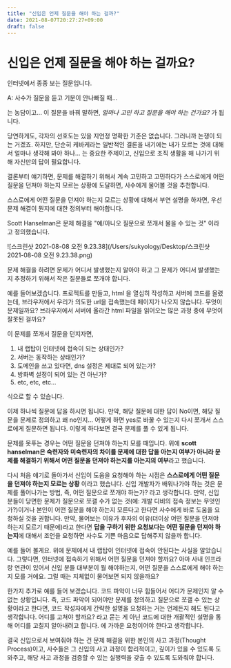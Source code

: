 ```yaml
---
title: "신입은 언제 질문을 해야 하는 걸까?"
date: 2021-08-07T20:27:27+09:00
draft: false
---
```




# 신입은 언제 질문을 해야 하는 걸까요? 

인터넷에서 종종 보는 질문입니다. 

A: 사수가 질문을 듣고 기분이 안나빠질 때... 

는 농담이고... 이 질문을 바꿔 말하면, *얼마나 고민 하고 질문을 해야 하는 건가요?* 가 됩니다.



당연하게도, 각자의 선호도는 있을 지언정 명확한 기준은 없습니다. 그러니까 논쟁이 되는 거겠죠. 하지만, 단순히 케바케라는 일반적인 결론을 내기에는 내가 모르는 것에 대해서 얼마나 생각해 봐야 하나...  는 중요한 주제이고, 신입으로 조직 생활을 해 나가기 위해 자신만의 답이 필요합니다.

결론부터 얘기하면, 문제를 해결하기 위해서 계속 고민하고 고민하다가 스스로에게 어떤 질문을 던져야 하는지 모르는 상황에 도달하면, 사수에게 물어볼 것을 추천합니다. 

스스로에게 어떤 질문을 던져야 하는지 모르는 상황에 대해서 부연 설명을 하자면, 우선 문제 해결이 뭔지에 대한 정의부터 해야합니다. 

Scott Hanselman은 문제 해결을 "예/아니오 질문으로 쪼개서 물을 수 있는 것" 이라고 정의했습니다. 



![스크린샷 2021-08-08 오전 9.23.38](/Users/sukyology/Desktop/스크린샷 2021-08-08 오전 9.23.38.png)



문제 해결을 하려면 문제가 어디서 발생했는지 알아야 하고 그 문제가 어디서 발생했는지 추정하기 위해서 작은 질문들로 쪼개야 합니다. 

예를 들어보겠습니다. 프로젝트를 만들고, html 을 열심히 작성하고 서버에 코드를 올렸는데, 브라우저에서 우리가 의도한 url을 접속했는데 페이지가 나오지 않습니다. 무엇이 문제일까요? 브라우저에서 서버에 올라간 html 파일을 읽어오는 많은 과정 중에 무엇이 잘못된 걸까요?

이 문제를 쪼개서 질문을 던지자면, 

1. 내 랩탑이 인터넷에 접속이 되는 상태인가?
2. 서버는 동작하는 상태인가?
3. 도메인을 쓰고 있다면, dns 설정은 제대로 되어 있는가?
4. 방화벽 설정이 되어 있는 건 아닌가? 
5. etc, etc, etc...

식으로 할 수 있습니다. 

이제 하나씩 질문에 답을 하시면 됩니다. 만약, 해당 질문에 대한 답이 No이면, 해당 질문을 문제로 정의하고  왜 no인지... 어떻게 하면 yes로 바꿀 수 있는지 다시 쪼개서 스스로에게 질문하면 됩니다. 이렇게 하다보면 결국 문제를 풀 수 있게 됩니다. 

문제를 못푸는 경우는 어떤 질문을 던져야 하는지 모를 때입니다. 위에 **scott hanselman은 숙련자와 미숙련자의 차이를 문제에 대한 답을 아는지 여부가 아니라 문제를 해결하기 위해서 어떤 질문을 던져야 하는지를 아는지의 여부**라고 했습니다. 

다시 처음 얘기로 돌아가서 신입이 도움을 요청해야 하는 시점은 **스스로에게 어떤 질문을 던져야 하는지 모르는 상황** 이라고 했습니다. 신입 개발자가 배워나가야 하는 것은 문제를 풀어나가는 방법, 즉, 어떤 질문으로 쪼개야 하는가? 라고 생각합니다. 만약, 신입분들이 당면한 문제가 질문으로 쪼갤 수가 없는 것(예: 개발 디비의 접속 정보는 무엇인가?)이거나 본인이 어떤 질문을 해야 하는지 모른다고 한다면 사수에게 바로 도움을 요청하실 것을 권합니다. 만약, 물어보는 이유가 후자의 이유(더이상 어떤 질문을 던져야 하는지 모르기 때문에)라고 한다면 **답을 구하기 위한 요청보다는 어떤 질문을 던져야 하는지**에 대해서 조언을 요청하면 사수도 기쁜 마음으로 답해주지 않을까 합니다.  

예를 들어 볼게요. 위에 문제에서 내 랩탑이 인터넷에 접속이 안된다는 사실을 알았습니다. 그렇다면, 인터넷에 접속하기 위해서 어떤 질문을 던져야 할까요? 아마 사내 인프라랑 연관이 있어서 신입 분들 대부분이 뭘 해야하는지, 어떤 질문을 스스로에게 해야 하는지 모를 거에요. 그럴 때는 지체없이 물어보면 되지 않을까요? 

한가지 추가로 예를 들어 보겠습니다. 코드 파악이 너무 힘들어서 어디가 문제인지 알 수 없는 상황입니다. 즉, 코드 파악이 되어야만 문제를 정의하고 질문으로 쪼갤 수 있는 상황이라고 한다면, 코드 작성자에게 간략한 설명을 요청하는 거는 언제든지 해도 된다고 생각합니다. 어디를 고쳐야 할까요? 라고 묻는 게 아닌 코드에 대한 개괄적인 설명을 통해 어디를 고칠지 알아내려고 합니다. 에 가까운 요청이어야 한다고 생각합니다. 

결국 신입으로서 보여줘야 하는 건 문제 해결을 위한 본인의 사고 과정(Thought Process)이고, 사수들은 그 신입의 사고 과정이 합리적이고, 깊이가 있을 수 있도록 도와주고, 해당 사고 과정을 검증할 수 있는 실행력을 갖출 수 있도록 도와줘야 합니다.

